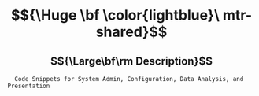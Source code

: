 # $${\Huge \bf \color{lightblue}\ mtr-shared}$$

## $${\Large\bf\rm Description}$$ 

      Code Snippets for System Admin, Configuration, Data Analysis, and Presentation
